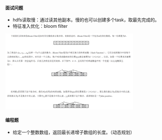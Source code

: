 
#### 面试问题

 - hdfs读取慢：通过读其他副本。慢的也可以创建多个task，取最先完成的。
 - 特征准入优化：bloom filter
 
 <img src="./images/1.png" width="80%" height="80%">


#### 编程题

 - 给定一个整数数组，返回最长递增子数组的长度。（动态规划）
